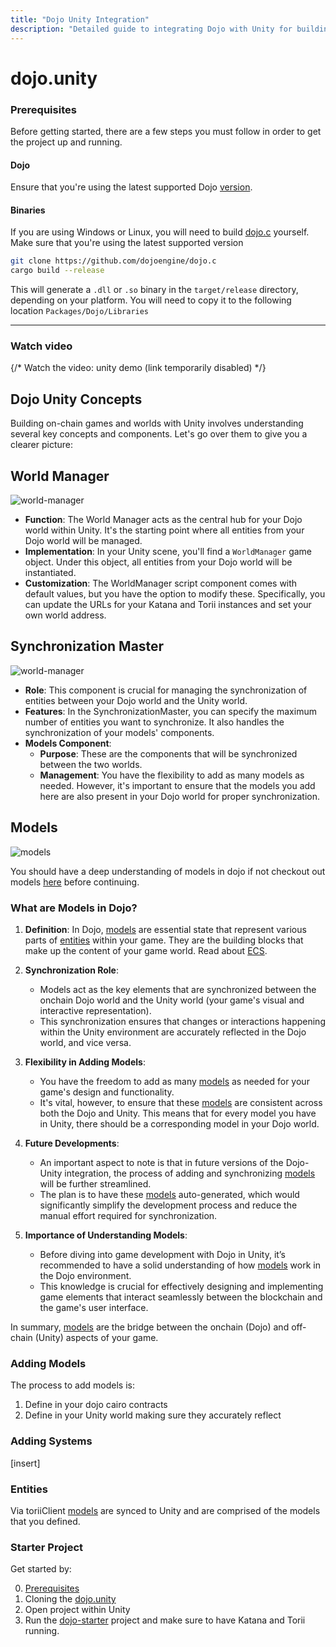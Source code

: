 ```yaml
---
title: "Dojo Unity Integration"
description: "Detailed guide to integrating Dojo with Unity for building onchain games"
---
```


# dojo.unity

### Prerequisites

Before getting started, there are a few steps you must follow in order to get the project up and running.

#### Dojo

Ensure that you're using the latest supported Dojo [version](https://github.com/dojoengine/dojo/releases).

#### Binaries

If you are using Windows or Linux, you will need to build [dojo.c](https://github.com/dojoengine/dojo.c) yourself. Make sure that you're using the latest supported version

```bash
git clone https://github.com/dojoengine/dojo.c
cargo build --release
```

This will generate a `.dll` or `.so` binary in the `target/release` directory, depending on your platform. You will need to copy it to the following location `Packages/Dojo/Libraries`

---

### Watch video

{/* Watch the video: unity demo (link temporarily disabled) */}

## Dojo Unity Concepts

Building on-chain games and worlds with Unity involves understanding several key concepts and components. Let's go over them to give you a clearer picture:

## World Manager

![world-manager](/unity/world-manager.png)

-   **Function**: The World Manager acts as the central hub for your Dojo world within Unity. It's the starting point where all entities from your Dojo world will be managed.
-   **Implementation**: In your Unity scene, you'll find a `WorldManager` game object. Under this object, all entities from your Dojo world will be instantiated.
-   **Customization**: The WorldManager script component comes with default values, but you have the option to modify these. Specifically, you can update the URLs for your Katana and Torii instances and set your own world address.

## Synchronization Master

![world-manager](/unity/sync-master.png)

-   **Role**: This component is crucial for managing the synchronization of entities between your Dojo world and the Unity world.
-   **Features**: In the SynchronizationMaster, you can specify the maximum number of entities you want to synchronize. It also handles the synchronization of your models' components.
-   **Models Component**:
    -   **Purpose**: These are the components that will be synchronized between the two worlds.
    -   **Management**: You have the flexibility to add as many models as needed. However, it's important to ensure that the models you add here are also present in your Dojo world for proper synchronization.

## Models

![models](/unity/models.png)

You should have a deep understanding of models in dojo if not checkout out models [here](/framework/models) before continuing.

### What are Models in Dojo?

1. **Definition**: In Dojo, [models](/framework/models) are essential state that represent various parts of [entities](/framework/models/entities.md) within your game. They are the building blocks that make up the content of your game world. Read about [ECS](/tutorials/dojo-starter.mdx).

2. **Synchronization Role**:

    - Models act as the key elements that are synchronized between the onchain Dojo world and the Unity world (your game's visual and interactive representation).
    - This synchronization ensures that changes or interactions happening within the Unity environment are accurately reflected in the Dojo world, and vice versa.

3. **Flexibility in Adding Models**:

    - You have the freedom to add as many [models](/framework/models) as needed for your game's design and functionality.
    - It's vital, however, to ensure that these [models](/framework/models) are consistent across both the Dojo and Unity. This means that for every model you have in Unity, there should be a corresponding model in your Dojo world.

4. **Future Developments**:

    - An important aspect to note is that in future versions of the Dojo-Unity integration, the process of adding and synchronizing [models](/framework/models) will be further streamlined.
    - The plan is to have these [models](/framework/models) auto-generated, which would significantly simplify the development process and reduce the manual effort required for synchronization.

5. **Importance of Understanding Models**:
    - Before diving into game development with Dojo in Unity, it’s recommended to have a solid understanding of how [models](/framework/models) work in the Dojo environment.
    - This knowledge is crucial for effectively designing and implementing game elements that interact seamlessly between the blockchain and the game's user interface.

In summary, [models](/framework/models) are the bridge between the onchain (Dojo) and off-chain (Unity) aspects of your game.

### Adding Models

The process to add models is:

1. Define in your dojo cairo contracts
2. Define in your Unity world making sure they accurately reflect

### Adding Systems

[insert]

### Entities

Via toriiClient [models](/framework/models/entities.md) are synced to Unity and are comprised of the models that you defined.

### Starter Project

Get started by:

0. [Prerequisites](#prerequisites)
1. Cloning the [dojo.unity](https://github.com/dojoengine/dojo.unity)
2. Open project within Unity
3. Run the [dojo-starter](https://github.com/dojoengine/dojo-starter-unity) project and make sure to have Katana and Torii running.
